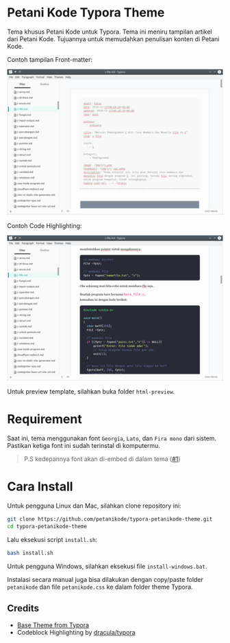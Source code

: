 # Petani Kode Typora Theme

Tema khusus Petani Kode untuk Typora. Tema ini meniru tampilan artikel dari
Petani Kode. Tujuannya untuk memudahkan penulisan konten di Petani Kode.

Contoh tampilan Front-matter:

![Demo tema](html-preview/screenshot/front-matter.png)

Contoh Code Highlighting:

![Demo tema](html-preview/screenshot/code-higlihghting.png)

Untuk preview template, silahkan buka folder `html-preview`.

# Requirement

Saat ini, tema menggunakan font `Georgia`, `Lato`, dan `Fira mono` dari sistem.
Pastikan ketiga font ini sudah terinstal di komputermu.

> P.S kedepannya font akan di-embed di dalam tema ([#1](../../issues/1))

# Cara Install

Untuk pengguna Linux dan Mac, silahkan clone repository ini:

```bash
git clone https://github.com/petanikode/typora-petanikode-theme.git
cd typora-petanikode-theme
```

Lalu eksekusi script `install.sh`:

```bash
bash install.sh
```

Untuk pengguna Windows, silahkan eksekusi file `install-windows.bat`.

Instalasi secara manual juga bisa dilakukan dengan copy/paste folder `petanikode`
dan file `petanikode.css` ke dalam folder theme Typora.

## Credits

- [Base Theme from Typora](https://github.com/typora/typora-theme-toolkit)
- Codeblock Highlighting by [dracula/typora](https://github.com/dracula/typora)